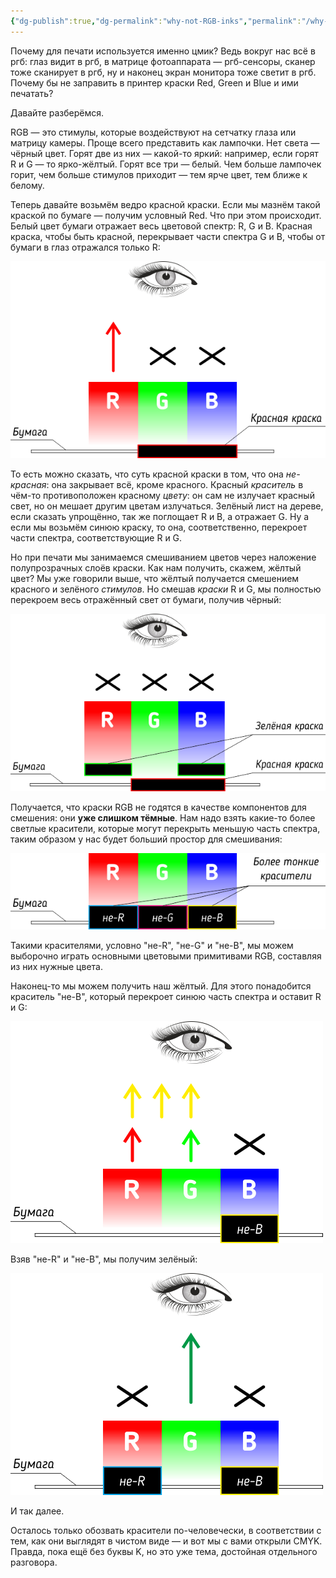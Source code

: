 ```yaml
---
{"dg-publish":true,"dg-permalink":"why-not-RGB-inks","permalink":"/why-not-RGB-inks/","created":"2024-09-23T12:37:11.040+07:00","updated":"2024-09-24T00:53:34.489+07:00"}
---
```


Почему для печати используется именно цмик? Ведь вокруг нас всё в ргб: глаз видит в ргб, в матрице фотоаппарата — ргб-сенсоры, сканер тоже сканирует в ргб, ну и наконец экран монитора тоже светит в ргб. Почему бы не заправить в принтер краски Red, Green и Blue и ими печатать?

Давайте разберёмся.

RGB — это стимулы, которые воздействуют на сетчатку глаза или матрицу камеры. Проще всего представить как лампочки. Нет света — чёрный цвет. Горят две из них — какой-то яркий: например, если горят R и G — то ярко-жёлтый. Горят все три — белый. Чем больше лампочек горит, чем больше стимулов приходит — тем ярче цвет, тем ближе к белому.

Теперь давайте возьмём ведро красной краски. Если мы мазнём такой краской по бумаге — получим условный Red. Что при этом происходит. Белый цвет бумаги отражает весь цветовой спектр: R, G и B. Красная краска, чтобы быть красной, перекрывает части спектра G и B, чтобы от бумаги в глаз отражался только R:

![red-ink.png](/img/user/assets/red-ink.png)

То есть можно сказать, что суть красной краски в том, что она *не-красная*: она закрывает всё, кроме красного. Красный *краситель* в чём-то противоположен красному *цвету*: он сам не излучает красный свет, но он мешает другим цветам излучаться. Зелёный лист на дереве, если сказать упрощённо, так же поглощает R и B, а отражает G. Ну а если мы возьмём синюю краску, то она, соответственно, перекроет части спектра, соответствующие R и G.

Но при печати мы занимаемся смешиванием цветов через наложение полупрозрачных слоёв краски. Как нам получить, скажем, жёлтый цвет? Мы уже говорили выше, что жёлтый получается смешением красного и зелёного *стимулов*. Но смешав *краски* R и G, мы полностью перекроем весь отражённый свет от бумаги, получив чёрный:

![red+green-inks.png](/img/user/assets/red+green-inks.png)

Получается, что краски RGB не годятся в качестве компонентов для смешения: они **уже слишком тёмные**. Нам надо взять какие-то более светлые красители, которые могут перекрыть меньшую часть спектра, таким образом у нас будет больший простор для смешивания:

![thin-inks.png](/img/user/assets/thin-inks.png)

Такими красителями, условно "не-R", "не-G" и "не-B", мы можем выборочно играть основными цветовыми примитивами RGB, составляя из них нужные цвета. 

Наконец-то мы можем получить наш жёлтый. Для этого понадобится краситель "не-B", который перекроет синюю часть спектра и оставит R и G:

![not-B-ink.png](/img/user/assets/not-B-ink.png)

Взяв "не-R" и "не-B", мы получим зелёный:

![not-R-and-not-B-is-green.png](/img/user/assets/not-R-and-not-B-is-green.png)

И так далее.

Осталось только обозвать красители по-человечески, в соответствии с тем, как они выглядят в чистом виде — и вот мы с вами открыли CMYK. Правда, пока ещё без буквы K, но это уже тема, достойная отдельного разговора.